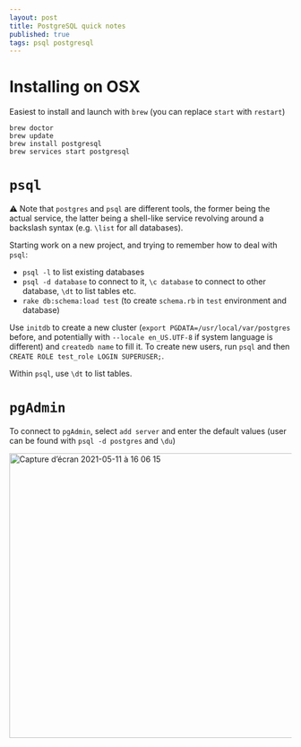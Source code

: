 ```yaml
---
layout: post
title: PostgreSQL quick notes
published: true
tags: psql postgresql 
---
```


# Installing on OSX

Easiest to install and launch with `brew` (you can replace `start` with `restart`)

```
brew doctor
brew update
brew install postgresql
brew services start postgresql
```

# `psql`

⚠️ Note that `postgres` and `psql` are different tools, the former being the actual service, the latter being a shell-like service revolving around a backslash syntax (e.g. `\list` for all databases).

Starting work on a new project, and trying to remember how to deal with `psql`:
* `psql -l` to list existing databases
* `psql -d database` to connect to it, `\c database` to connect to other database, `\dt` to list tables etc.
* `rake db:schema:load test` (to create `schema.rb` in `test` environment and database)

Use `initdb` to create a new cluster (`export PGDATA=/usr/local/var/postgres` before, and potentially with `--locale en_US.UTF-8` if system language is different) and `createdb name` to fill it. To create new users, run `psql` and then `CREATE ROLE test_role LOGIN SUPERUSER;`.

Within `psql`, use `\dt` to list tables.

# `pgAdmin`

To connect to `pgAdmin`, select `add server` and enter the default values (user can be found with `psql -d postgres` and `\du`)

<img width="508" alt="Capture d’écran 2021-05-11 à 16 06 15" src="https://user-images.githubusercontent.com/11438440/117829331-f583bf00-b272-11eb-8de8-fd0377440161.png">
